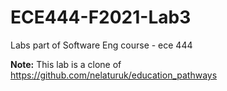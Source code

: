 # ECE444-F2021-Lab3
Labs part of Software Eng course - ece 444

**Note:** This lab is a clone of https://github.com/nelaturuk/education_pathways
